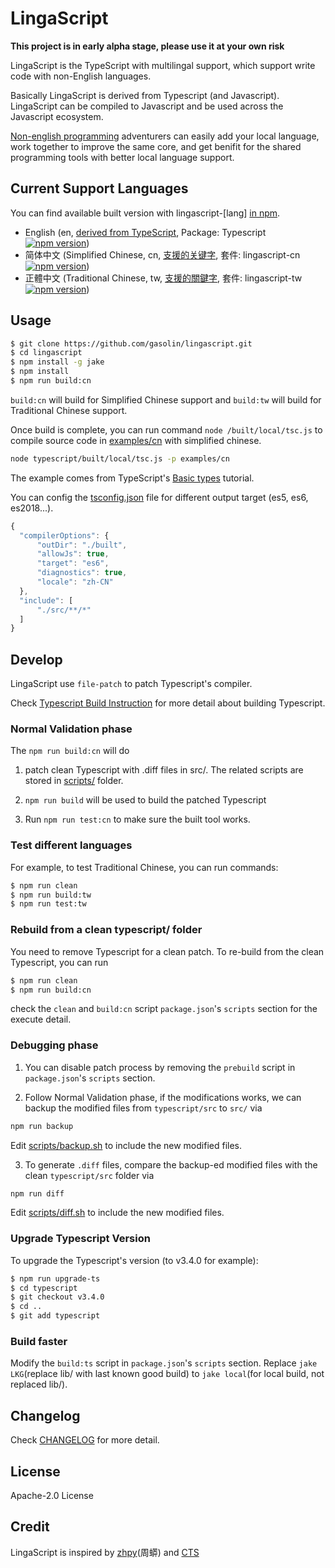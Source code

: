 # LingaScript

**This project is in early alpha stage, please use it at your own risk**

LingaScript is the TypeScript with multilingal support, which support write code with non-English languages.

Basically LingaScript is derived from Typescript (and Javascript). LingaScript can be compiled to Javascript and be used across the Javascript ecosystem.

[Non-english programming](https://en.wikipedia.org/wiki/Non-English-based_programming_languages) adventurers can easily add your local language, work together to improve the same core, and get benifit for the shared programming tools with better local language support.


## Current Support Languages

You can find available built version with lingascript-[lang] [in npm](https://www.npmjs.com/search?q=keywords:lingascript).

- English (en, [derived from TypeScript](http://www.typescriptlang.org/docs/handbook/typescript-in-5-minutes.html), Package: Typescript [![npm version](https://img.shields.io/npm/v/typescript.svg)](https://www.npmjs.com/package/typescript))
- 简体中文 (Simplified Chinese, cn, [支援的关键字](https://github.com/gasolin/lingascript/blob/master/src/cn/language.ts), 套件: lingascript-cn [![npm version](https://img.shields.io/npm/v/lingascript-cn.svg)](https://www.npmjs.com/package/lingascript-cn))
- 正體中文 (Traditional Chinese, tw, [支援的關鍵字](https://github.com/gasolin/lingascript/blob/master/src/tw/language.ts), 套件: lingascript-tw [![npm version](https://img.shields.io/npm/v/lingascript-tw.svg)](https://www.npmjs.com/package/lingascript-tw))

## Usage

```sh
$ git clone https://github.com/gasolin/lingascript.git
$ cd lingascript
$ npm install -g jake
$ npm install
$ npm run build:cn
```

`build:cn` will build for Simplified Chinese support and `build:tw` will build for Traditional Chinese support.

Once build is complete, you can run command `node /built/local/tsc.js` to compile source code in [examples/cn](https://github.com/gasolin/lingascript/tree/master/examples/cn) with simplified chinese.

```sh
node typescript/built/local/tsc.js -p examples/cn
```

The example comes from TypeScript's [Basic types](https://www.typescriptlang.org/docs/handbook/basic-types.html) tutorial.

You can config the [tsconfig.json](https://www.typescriptlang.org/docs/handbook/compiler-options.html
) file for different output target (es5, es6, es2018...).

```js
{
  "compilerOptions": {
      "outDir": "./built",
      "allowJs": true,
      "target": "es6",
      "diagnostics": true,
      "locale": "zh-CN"
  },
  "include": [
      "./src/**/*"
  ]
}
```


## Develop

LingaScript use `file-patch` to patch Typescript's compiler.

Check [Typescript Build Instruction](https://github.com/Microsoft/TypeScript#building) for more detail about building Typescript.


### Normal Validation phase

The `npm run build:cn` will do

1. patch clean Typescript with .diff files in src/. The related scripts are stored in [scripts/](https://github.com/gasolin/lingascript/tree/master/scripts) folder.

2. `npm run build` will be used to build the patched Typescript

3. Run `npm run test:cn` to make sure the built tool works.

### Test different languages

For example, to test Traditional Chinese, you can run commands:

```sh
$ npm run clean
$ npm run build:tw
$ npm run test:tw
```

### Rebuild from a clean typescript/ folder

You need to remove Typescript for a clean patch. To re-build from the clean Typescript, you can run

```sh
$ npm run clean
$ npm run build:cn
```

check the `clean` and `build:cn` script `package.json`'s `scripts` section for the  execute detail.

### Debugging phase

1. You can disable patch process by removing the `prebuild` script in `package.json`'s `scripts` section.

2. Follow Normal Validation phase, if the modifications works, we can backup the modified files from `typescript/src` to `src/` via

```sh
npm run backup
```

Edit [scripts/backup.sh](https://github.com/gasolin/lingascript/tree/master/scripts) to include the new modified files.

3. To generate `.diff` files, compare the backup-ed modified files with the clean `typescript/src` folder via

```sh
npm run diff
```

Edit [scripts/diff.sh](https://github.com/gasolin/lingascript/tree/master/scripts) to include the new modified files.

### Upgrade Typescript Version

To upgrade the Typescript's version (to v3.4.0 for example):

```sh
$ npm run upgrade-ts
$ cd typescript
$ git checkout v3.4.0
$ cd ..
$ git add typescript
```

### Build faster

Modify the `build:ts` script in `package.json`'s `scripts` section. Replace `jake LKG`(replace lib/ with last known good build) to `jake local`(for local build, not replaced lib/).


## Changelog

Check [CHANGELOG](https://github.com/gasolin/lingascript/blob/master/CHANGELOG.md) for more detail.


## License

Apache-2.0 License


## Credit

LingaScript is inspired by [zhpy](https://github.com/gasolin/zhpy/)(周蟒) and [CTS](https://github.com/program-in-chinese/CTS/issues/14)
